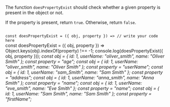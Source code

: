 The function `doesPropertyExist` should
check whether a given property is present in the object or not.

If the property is present, return `true`. Otherwise, return `false`.

<codeblock language="javascript" type="exercise" testMode="multipleInput">
<code>
const doesPropertyExist = ({ obj, property }) => // write your code here
</code>

<solution>
const doesPropertyExist = ({ obj, property }) => Object.keys(obj).indexOf(property) !== -1;
</solution>

<testcases>
<caller>
console.log(doesPropertyExist({ obj, property }));
</caller>
<testcase>
<i>
const obj = {
  id: 1,
  userName: "oliver_smith",
  name: "Oliver Smith"
};
const property = "age";
</i>
</testcase>
<testcase>
<i>
const obj = {
  id: 1,
  userName: "oliver_smith",
  name: "Oliver Smith"
};
const property = "userName";
</i>
</testcase>
<testcase>
<i>
const obj = {
  id: 1,
  userName: "sam_Smith",
  name: "Sam Smith"
};
const property = "address";
</i>
</testcase>
<testcase>
<i>
const obj = {
  id: 1,
  userName: "anna_smith",
  name: "Anna Smith"
};
const property = "name";
</i>
</testcase>
<testcase>
<i>
const obj = {
  id: 1,
  userName: "eve_smith",
  name: "Eve Smith"
};
const property = "name";
</i>
</testcase>
<testcase>
<i>
const obj = {
  id: 1,
  userName: "Sam Smith",
  name: "Sam Smith"
};
const property = "firstName";
</i>
</testcase>
</testcases>
</codeblock>
